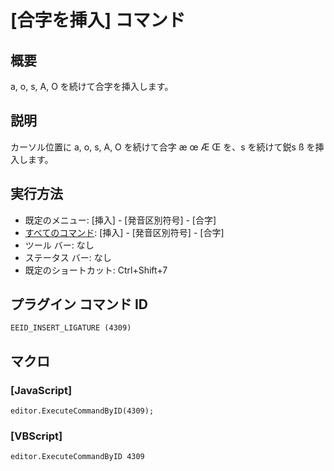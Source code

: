 # \[合字を挿入\] コマンド

## 概要

a, o, s, A, O を続けて合字を挿入します。

## 説明

カーソル位置に a, o, s, A, O を続けて合字 æ œ Æ Œ を、s を続けて鋭s ß を挿入します。

## 実行方法

- 既定のメニュー: \[挿入\] \- \[発音区別符号\] \- \[合字\]
- [すべてのコマンド](../../glossary/allcommands): \[挿入\] \- \[発音区別符号\] \- \[合字\]
- ツール バー: なし
- ステータス バー: なし
- 既定のショートカット: Ctrl+Shift+7

## プラグイン コマンド ID

```
EEID_INSERT_LIGATURE (4309)```

## マクロ

### \[JavaScript\]

```
editor.ExecuteCommandByID(4309);
```

### \[VBScript\]

```
editor.ExecuteCommandByID 4309
```
